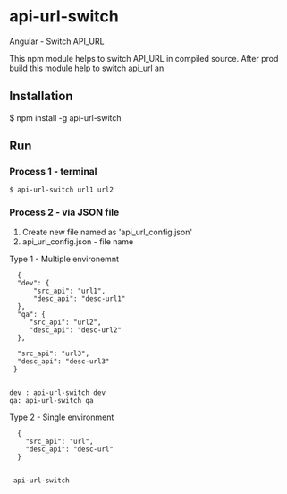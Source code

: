 
# api-url-switch #

Angular - Switch API_URL 

This npm module helps to switch API_URL in compiled source. After prod build this module help to switch api_url an 

## Installation

$ npm install -g api-url-switch 

## Run

### Process 1 - terminal 
    $ api-url-switch url1 url2

### Process 2 - via JSON file

 1. Create new file named as 'api_url_config.json'
 2. api_url_config.json - file name
 
   Type 1 - Multiple environemnt 
   ```
     {
     "dev": {
         "src_api": "url1",
         "desc_api": "desc-url1"
     },
     "qa": {
        "src_api": "url2",
        "desc_api": "desc-url2"
     },

     "src_api": "url3",
     "desc_api": "desc-url3"
    }
    
   ```
    dev : api-url-switch dev 
    qa: api-url-switch qa 
    
   Type 2 - Single environment 
   ```
     {
       "src_api": "url",
       "desc_api": "desc-url"
     }
   
    
    api-url-switch 
  
     


